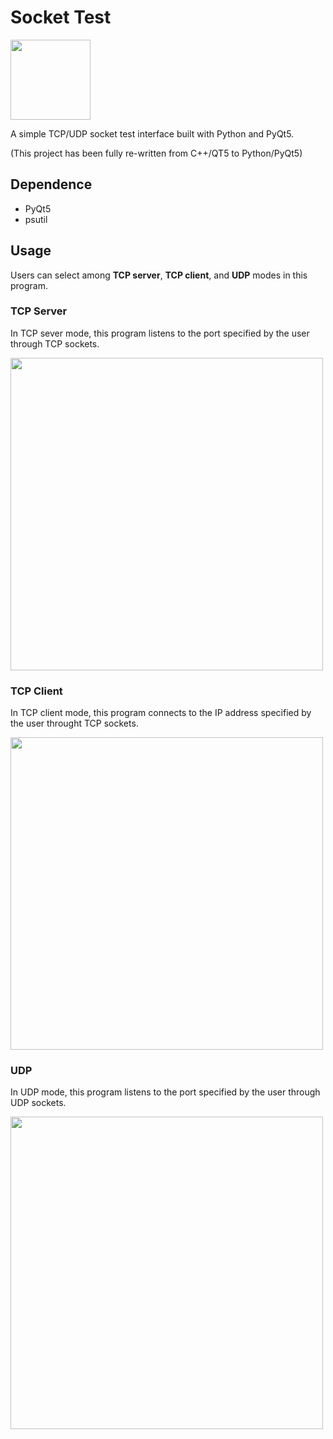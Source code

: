 # Socket Test

<img src="https://raw.githubusercontent.com/rookiepeng/socket-test/master/res/socket_test.png" width="128">

A simple TCP/UDP socket test interface built with Python and PyQt5.

(This project has been fully re-written from C++/QT5 to Python/PyQt5)

## Dependence

- PyQt5
- psutil

## Usage

Users can select among **TCP server**, **TCP client**, and **UDP** modes in this program.

### TCP Server

In TCP sever mode, this program listens to the port specified by the user through TCP sockets.

<img src="https://raw.githubusercontent.com/rookiepeng/socket-test/master/docs/TCP%20server.png" width="500">

### TCP Client

In TCP client mode, this program connects to the IP address specified by the user throught TCP sockets.

<img src="https://raw.githubusercontent.com/rookiepeng/socket-test/master/docs/TCP%20client.png" width="500">

### UDP

In UDP mode, this program listens to the port specified by the user through UDP sockets.

<img src="https://raw.githubusercontent.com/rookiepeng/socket-test/master/docs/UDP.png" width="500">

